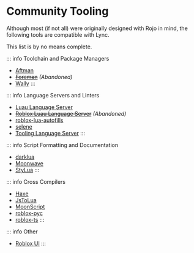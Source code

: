 # Community Tooling
Although most (if not all) were originally designed with Rojo in mind, the following tools are compatible with Lync.

This list is by no means complete.

::: info Toolchain and Package Managers
- [Aftman](https://github.com/LPGhatguy/aftman)
- [~~Foreman~~](https://github.com/Roblox/foreman) *(Abandoned)*
- [Wally](https://wally.run/)
:::

::: info Language Servers and Linters
- [Luau Language Server](https://github.com/JohnnyMorganz/luau-lsp)
- [~~Roblox Luau Language Server~~](https://github.com/NightrainsRbx/RobloxLsp) *(Abandoned)*
- [roblox-lua-autofills](https://github.com/Kampfkarren/roblox-lua-autofills)
- [selene](https://kampfkarren.github.io/selene/)
- [Tooling Language Server](https://github.com/filiptibell/tooling-language-server)
:::

::: info Script Formatting and Documentation
- [darklua](https://darklua.com/)
- [Moonwave](https://eryn.io/moonwave/)
- [StyLua](https://github.com/JohnnyMorganz/StyLua)
:::

::: info Cross Compilers
- [Haxe](https://haxe.org/)
- [JsToLua](https://github.com/Roblox/js-to-lua)
- [MoonScript](https://moonscript.org/)
- [roblox-pyc](https://robloxpyc.gitbook.io/roblox-pyc/)
- [roblox-ts](https://roblox-ts.com/)
:::

::: info Other
- [Roblox UI](https://github.com/filiptibell/roblox-ui)
:::
